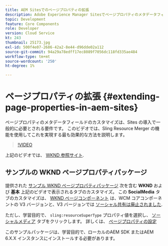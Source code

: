 ```yaml
---
title: AEM Sitesでのページプロパティの拡張
description: Adobe Experience Manager Sitesでページプロパティのメタデータフィールドを拡張する方法を説明します。 このビデオでは、Sling Resource Merger の機能を使用してこれを実現する最も効果的な方法を説明します。
topic: Development
feature: Core Components
role: Developer
version: Cloud Service
kt: 243
thumbnail: 25173.jpg
exl-id: 500f4e07-2686-42a2-8e44-d96dde02a112
source-git-commit: 94a29a78edff17ec8089f7056dc118fd335ae484
workflow-type: tm+mt
source-wordcount: '250'
ht-degree: 1%

---
```


# ページプロパティの拡張 {#extending-page-properties-in-aem-sites}

ページプロパティのメタデータフィールドのカスタマイズは、Sites の導入で一般的に必要とされる要件です。 このビデオでは、Sling Resource Merger の機能を使用してこれを実現する最も効果的な方法を説明します。

>[!VIDEO](https://video.tv.adobe.com/v/25173?quality=9&learn=on)

上記のビデオでは、 [WKND 参照サイト](https://github.com/adobe/aem-guides-wknd).

## サンプルの WKND ページプロパティパッケージ

提供された [サンプル WKND ページプロパティパッケージ](./assets/WKND-PageProperties-Example-Dialog-1.0.zip) 次を含む **WKND** および **基本** 上記のビデオで表示されるタブのカスタマイズ。 この **SocialMedia** タブのカスタマイズは、 [WKND ページコンポーネント](https://github.com/adobe/aem-guides-wknd/blob/main/ui.apps/src/main/content/jcr_root/apps/wknd/components/page/.content.xml#L5) は、WCM コアコンポーネントの V3 バージョンと、V3 バージョンでは [ソーシャル共有は廃止されました](https://github.com/adobe/aem-core-wcm-components/pull/1930).

ただし、学習目的で、 `sling:resourceSuperType` プロパティ値を選択し、 [ソーシャルメディア](https://github.com/adobe/aem-core-wcm-components/blob/main/content/src/content/jcr_root/apps/core/wcm/components/page/v2/page/_cq_dialog/.content.xml#L95) タブをクリックします。 詳しくは、 [ページプロパティの設定](https://experienceleague.adobe.com/docs/experience-manager-64/developing/extending-aem/page-properties-views.html#configuring-your-page-properties)

このサンプルパッケージは、学習目的で、ローカルのAEM SDK またはAEM 6.X.X インスタンスにインストールする必要があります。
